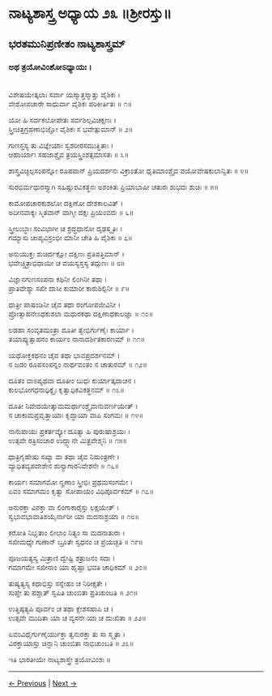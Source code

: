 # ನಾಟ್ಯಶಾಸ್ತ್ರ ಅಧ್ಯಾಯ ೨೩ ॥ಶ್ರೀರಸ್ತು॥

## ಭರತಮುನಿಪ್ರಣೀತಂ ನಾಟ್ಯಶಾಸ್ತ್ರಮ್

### ಅಥ ತ್ರಯೋವಿಂಶೋಽಧ್ಯಾಯಃ ।<br/><br/>
ವಿಶೇಷಯೇತ್ಕಲಾಃ ಸರ್ವಾ ಯಸ್ಮಾತ್ತಸ್ಮಾತ್ತು ವೈಶಿಕಃ ।<br/>
ವೇಶೋಪಚಾರೇ ಸಾಧುರ್ವಾ ವೈಶಿಕಃ ಪರಿಕೀರ್ತಿತಃ ॥ ೧॥

ಯೋ ಹಿ ಸರ್ವಕಲೋಪೇತಃ ಸರ್ವಶಿಲ್ಪವಿಚಕ್ಷಣಃ ।<br/>
ಸ್ತ್ರೀಚಿತ್ತಗ್ರಹಣಾಭಿಜ್ಞೋ ವೈಶಿಕಃ ಸ ಭವೇತ್ಪುಮಾನ್ ॥ ೨॥

ಗುಣಸ್ತಸ್ಯ ತು ವಿಜ್ಞೇಯಾಃ ಸ್ವಶರೀರಸಮುತ್ಥಿತಾಃ ।<br/>
ಆಹಾರ್ಯಾಃ ಸಹಜಾಶ್ಚೈವ ತ್ರಯಸ್ತ್ರಿಂಶತ್ಸಮಾಸತಃ ॥ ೩॥

ಶಾಸ್ತ್ರವಿಚ್ಛಿಲ್ಪಸಂಪನ್ನೋ ರೂಪವಾನ್ ಪ್ರಿಯದರ್ಶನಃ
ವಿಕ್ರಾಂತೋ ಧೃತಿಮಾಂಶ್ಚೈವ ವಯೋವೇಷಕುಲಾನ್ವಿತಃ ॥ ೪॥

ಸುರಭಿರ್ಮಧುರಸ್ತ್ಯಾಗಿ ಸಹಿಷ್ಣುರವಿಕತ್ಥನಃ
ಅಶಂಕಿತಃ ಪ್ರಿಯಾಭಾಷೀ ಚತುರಃ ಶುಭದಃ ಶುಚಿಃ ॥ ೫॥

ಕಾಮೋಪಚಾರಕುಶಲೋ ದಕ್ಷಿಣೋ ದೇಶಕಾಲವಿತ್ ।<br/>
ಅದೀನವಾಕ್ಯಃ ಸ್ಮಿತವಾನ್ ವಾಗ್ಮೀ ದಕ್ಷಃ ಪ್ರಿಯಂವದಃ ॥ ೬॥

ಸ್ತ್ರೀಲುಬ್ಧಾಃ ಸಂವಿಭಾಗೀ ಚ ಶ್ರದ್ಧಧಾನೋ ದೃಢಸ್ಮೃತಿಃ ।<br/>
ಗಮ್ಯಾಸು ಚಾಪ್ಯವಿಸ್ರಂಭೀ ಮಾನೀ ಚೇತಿ ಹಿ ವೈಶಿಕಃ ॥ ೭॥

ಅನುಯುಕ್ತಃ ಶುಚಿರ್ದಕ್ಷೋ ದಕ್ಷಿಣಃ ಪ್ರತಿಪತ್ತಿಮಾನ್ ।<br/>
ಭವೇಚ್ಚಿತ್ರಾಭಿಧಾಯೀ ಚ ವಯಸ್ಯಸ್ತಸ್ಯ ತದ್ಗುಣಃ ॥ ೮॥

ವಿಜ್ಞಾನಗುಣಸಂಪನಾ ಕಥಿನೀ ಲಿಂಗಿನೀ ತಥಾ ।<br/>
ಪ್ರಾತಿವೇಶ್ಯಾ ಸಖೀ ದಾಸೀ ಕುಮಾರೀ ಕಾರುಶಿಲ್ಪಿನೀ ॥ ೯॥

ಧಾತ್ರೀ ಪಾಷಂಡಿನೀ ಚೈವ ತಥಾ ರಂಗೋಪಜೀವಿನೀ ।<br/>
ಪ್ರೋತ್ಸಾಹನೇಽಥಕುಶಲಾ ಮಧುರಕಥಾ ದಕ್ಷಿಣಾಥಕಾಲಜ್ಞಾ ॥ ೧೦॥

ಲಡಹಾ ಸಂವೃತಮಂತ್ರಾ ದೂತೀ ತ್ವೇಭಿರ್ಗುಣೈಃ ಕಾರ್ಯಾ ।<br/>
ತಯಾಪ್ಯುತ್ಸಾಹನಂ ಕಾರ್ಯಂ ನಾನಾದರ್ಶಿತಕಾರಣಮ್ ॥ ೧೧॥

ಯಥೋಕ್ತಕಥನಂ ಚೈವ ತಥಾ ಭಾವಪ್ರದರ್ಶನಮ್ ।<br/>
ನ ಜಡಂ ರೂಪಸಂಪನ್ನಂ ನಾರ್ಥವಂತಂ ನ ಚಾತುರಮ್ ॥ ೧೨॥

ದೂತಂ ವಾಽಪ್ಯಥವಾ ದೂತೀಂ ಬುಧಃ ಕುರ್ಯಾತ್ಕದಾಚನ ।<br/>
ಕುಲಭೋಗಧನಾಧಿಕ್ಯೈಃ ಕೃತ್ವಾಧಿಕವಿಕತ್ಥನಮ್ ॥ ೧೩॥

ದೂತೀ ನಿವೇದಯೇತ್ಕಾಮಮರ್ಥಾಂಶ್ಚೈವಾನುವರ್ಣಯೇತ್ ।<br/>
ನ ಚಾಕಾಮಪ್ರವೃತ್ತಾಯಾಃ ಕೃದ್ಧಾಯಾ ವಾಪಿ ಸಂಗಮಃ ॥ ೧೪॥

ನಾನುಪಾಯಃ ಪ್ರಕರ್ತವ್ಯೋ ದೂತ್ಯಾ ಹಿ ಪುರುಷಾಶ್ರಯಃ ।<br/>
ಉತ್ಸವೇ ರತ್ರಿಸಂಚಾರ ಉದ್ದ್ಯಾನೇ ಮಿತ್ರವೇಶ್ಮನಿ ॥ ೧೫॥

ಧಾತ್ರಿಗೃಹೇಷು ಸಖ್ಯಾ ವಾ ತಥಾ ಚೈವ ನಿಮಂತ್ರಣೇ ।<br/>
ವ್ಯಾಧಿತವ್ಯಪದೇಶೇನ ಶುನ್ಯಾಗಾರನಿವೇಶನೇ ॥ ೧೬॥

ಕಾರ್ಯಃ ಸಮಾಗಮೋ ನೄಣಾಂ ಸ್ತ್ರೀಭಿಃ ಪ್ರಥಮಸಂಗಮೇ ।<br/>
ಏವಂ ಸಮಾಗಮಂ ಕೃತ್ವಾ ಸೋಪಾಯಂ ವಿಧಿಪೂರ್ವಕಮ್ ॥ ೧೭॥

ಅನುರಕ್ತಾ ವಿರಕ್ತಾ ವಾ ಲಿಂಗಾಕಾರೈಸ್ತು ಲಕ್ಷಯೇತ್ ।<br/>
ಸ್ವಭಾವಭಾವಾತಿಶಯೈರ್ನಾರೀ ಯಾ ಮದನಾಶ್ರಯಾ ॥ ೧೮॥

ಕರೋತಿ ನಿಭೃತಾಂ ಲೀಲಾಂ ನಿತ್ಯಂ ಸಾ ಮದನಾತುರಾ ।<br/>
ಸಖೀಮಧ್ಯೇ ಗುಣಾನ್ ಬ್ರೂತೇ ಸ್ವಧನಂ ಚ ಪ್ರಯಚ್ಛತಿ ॥ ೧೯॥

ಪೂಜಯತ್ಯಸ್ಯ ಮಿತ್ರಾಣಿ ದ್ವೇಷ್ಟಿ ಶತ್ರುಜನಂ ಸದಾ ।<br/>
ಗಮಾಗಮೇ ಸಖೀನಾಂ ಯಾ ಹೃಷ್ಟಾ ಭವತಿ ಚಾಧಿಕಮ್ ॥ ೨೦॥

ತುಷ್ಯತ್ಯಸ್ಯ ಕಥಾಭಿಸ್ತು ಸಸ್ನೇಹಂ ಚ ನಿರೀಕ್ಷತೇ ।<br/>
ಸುಪ್ತೇ ತು ಪಶ್ಚಾತ್ ಸ್ವಪಿತಿ ಚುಂಬಿತಾ ಪ್ರತಿಚುಂಬತಿ ॥ ೨೧॥

ಉತ್ತಿಷ್ಠತ್ಯಪಿ ಪೂರ್ವಂ ಚ ತಥಾ ಕ್ಲೇಶಸಹಾಪಿ ಚ ।<br/>
ಉತ್ಸವೇ ಮುದಿತಾ ಯಾ ಚ ವ್ಯಸನೇ ಯಾ ಚ ದುಃಖಿತಾ ॥ ೨೨॥

ಏವಂವಿಧೈರ್ಗುಣೈರ್ಯುಕ್ತಾ ತ್ವನುರಕ್ತಾ ತು ಸಾ ಸ್ಮೃತಾ ।<br/>
ವಿರಕ್ತಾಯಾಸ್ತು ಚಿನ್ಹಾನಿ ಚುಂಬಿತಾ ನಾಭಿಚುಂಬತಿ ॥ ೨೩॥

ಇತಿ ಭಾರತೀಯೇ ನಾಟ್ಯಶಾಸ್ತ್ರೇ ತ್ರಯೋವಿಂಶಃ ॥

---

[← Previous](chapter_22.md) | [Next →](chapter_24.md)
